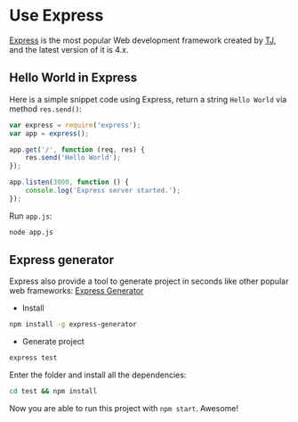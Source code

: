 # Use Express

[Express](http://expressjs.com/) is the most popular Web development framework created by [TJ](https://github.com/tj), and the latest version of it is 4.x.

## Hello World in Express

Here is a simple snippet code using Express, return a string `Hello World` via method `res.send()`:

```js
var express = require('express');
var app = express();

app.get('/', function (req, res) {
    res.send('Hello World');
});

app.listen(3000, function () {
    console.log('Express server started.');
});
```

Run `app.js`:

```sh
node app.js
```

## Express generator

Express also provide a tool to generate project in seconds like other popular web frameworks: [Express Generator](https://github.com/expressjs/generator)

- Install

```sh
npm install -g express-generator
```

- Generate project

```sh
express test
```

Enter the folder and install all the dependencies:

```sh
cd test && npm install
```

Now you are able to run this project with `npm start`. Awesome!
